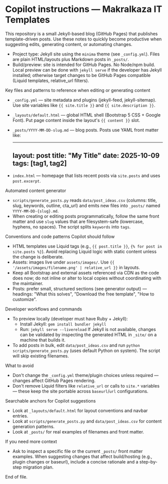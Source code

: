 <!-- Copilot instructions for the repository: concise, actionable, and specific to this Jekyll blog + small Python helper script -->
# Copilot instructions — Makralkaza IT Templates

This repository is a small Jekyll-based blog (GitHub Pages) that publishes template-driven posts. Use these notes to quickly become productive when suggesting edits, generating content, or automating changes.

- Project type: Jekyll site using the `minima` theme (see `_config.yml`). Files are plain HTML/layouts plus Markdown posts in `_posts/`.
- Build/preview: site is intended for GitHub Pages. No Node/npm build. Local preview can be done with `jekyll serve` if the developer has Jekyll installed; otherwise target changes to be GitHub Pages compatible (Liquid templates, relative_url filters).

Key files and patterns to reference when editing or generating content

- `_config.yml` — site metadata and plugins (jekyll-feed, jekyll-sitemap). Use site variables like `{{ site.title }}` and `{{ site.description }}`.
- `_layouts/default.html` — global HTML shell (Bootstrap 5 CSS + Google Font). Put page content inside the layout's `{{ content }}` slot.
- `_posts/YYYY-MM-DD-slug.md` — blog posts. Posts use YAML front matter like:

  ---
  layout: post
  title: "My Title"
  date: 2025-10-09
  tags: [tag1, tag2]
  ---

- `index.html` — homepage that lists recent posts via `site.posts` and uses `post.excerpt`.

Automated content generator

- `scripts/generate_posts.py` reads `data/post_ideas.csv` (columns: title, slug, keywords, outline, cta_url) and emits new files into `_posts/` named `YYYY-MM-DD-{slug}.md`.
- When creating or editing posts programmatically, follow the same front matter and use `slug` values that are filesystem-safe (lowercase, hyphens, no spaces). The script splits `keywords` into `tags`.

Conventions and code patterns Copilot should follow

- HTML templates use Liquid tags (e.g., `{{ post.title }}`, `{% for post in site.posts %}`). Avoid replacing Liquid logic with static content unless the change is deliberate.
- Assets: images live under `assets/images/`. Use `{{ '/assets/images/filename.png' | relative_url }}` in layouts.
- Keep all Bootstrap and external assets referenced via CDN as the code does now; do not inline or alter to local copies without coordinating with the maintainer.
- Posts: prefer small, structured sections (see generator output) — headings: "What this solves", "Download the free template", "How to customize".

Developer workflows and commands

- To preview locally (developer must have Ruby + Jekyll):
  - Install Jekyll: `gem install bundler jekyll`
  - Run: `jekyll serve --livereload`
  If Jekyll is not available, changes can be validated by inspecting the generated HTML in `_site/` on a machine that builds it.
- To add posts in bulk, edit `data/post_ideas.csv` and run `python scripts/generate_posts.py` (uses default Python on system). The script will skip existing filenames.

What to avoid

- Don't change the `_config.yml` theme/plugin choices unless required — changes affect GitHub Pages rendering.
- Don't remove Liquid filters like `relative_url` or calls to `site.*` variables — these keep the site portable across `baseurl`/`url` configurations.

Searchable anchors for Copilot suggestions

- Look at `_layouts/default.html` for layout conventions and navbar entries.
- Look at `scripts/generate_posts.py` and `data/post_ideas.csv` for content generation patterns.
- Look at `_posts/` for real examples of filenames and front matter.

If you need more context

- Ask to inspect a specific file or the current `_posts/` front matter examples. When suggesting changes that affect build/hosting (e.g., plugin changes or baseurl), include a concise rationale and a step-by-step migration plan.

End of file.